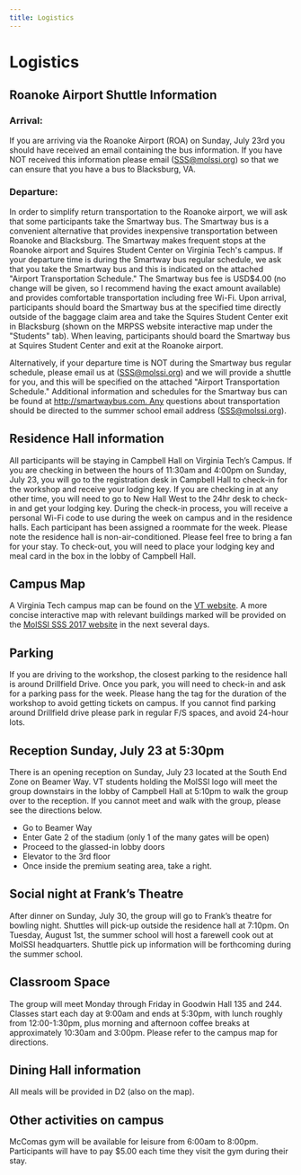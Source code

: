 ```yaml
---
title: Logistics
---
```


# Logistics

## Roanoke Airport Shuttle Information 
### Arrival:
If you are arriving via the Roanoke Airport (ROA) on Sunday, July 23rd you
should have received an email containing the bus information. If you have NOT
received this information please email (SSS@molssi.org) so that we can ensure
that you have a bus to Blacksburg, VA.

### Departure:
In order to simplify return transportation to the Roanoke airport, we will ask
that some participants take the Smartway bus. The Smartway bus is a convenient
alternative that provides inexpensive transportation between Roanoke and
Blacksburg. The Smartway makes frequent stops at the Roanoke airport and
Squires Student Center on Virginia Tech's campus. If your departure time is
during the Smartway bus regular schedule, we ask that you take the Smartway bus
and this is indicated on the attached "Airport Transportation Schedule." The
Smartway bus fee is USD$4.00 (no change will be given, so I recommend having
the exact amount available) and provides comfortable transportation including
free Wi-Fi. Upon arrival, participants should board the Smartway bus at the
specified time directly outside of the baggage claim area and take the Squires
Student Center exit in Blacksburg (shown on the MRPSS website interactive map
under the "Students" tab). When leaving, participants should board the Smartway
bus at Squires Student Center and exit at the Roanoke airport. 

Alternatively, if your departure time is NOT during the Smartway bus regular
schedule, please email us at (SSS@molssi.org) and we will provide a shuttle for
you, and this will be specified on the attached "Airport Transportation
Schedule." Additional information and schedules for the Smartway bus can be
found at http://smartwaybus.com. Any questions about transportation should be
directed to the summer school email address (SSS@molssi.org). 

## Residence Hall information 
All participants will be staying in Campbell Hall on Virginia Tech’s Campus. If
you are checking in between the hours of 11:30am and 4:00pm on Sunday, July 23,
you will go to the registration desk in Campbell Hall to check-in for the
workshop and receive your lodging key. If you are checking in at any other
time, you will need to go to New Hall West to the 24hr desk to check-in and get
your lodging key. During the check-in process, you will receive a personal
Wi-Fi code to use during the week on campus and in the residence halls. Each
participant has been assigned a roommate for the week.  Please note the
residence hall is non-air-conditioned. Please feel free to bring a fan for your
stay. 
To check-out, you will need to place your lodging key and meal card in the box
in the lobby of Campbell Hall.

## Campus Map 
A Virginia Tech campus map can be found on the [VT
website](http://www.maps.vt.edu/PDF/campus-map-highres.pdf). A more concise
interactive map with relevant buildings marked will be provided on the [MolSSI
SSS 2017
website](http://molssi.org/2017/05/07/molssi-software-summer-school-2017/) in
the next several days.

## Parking
If you are driving to the workshop, the closest parking to the residence hall
is around Drillfield Drive. Once you park, you will need to check-in and ask
for a parking pass for the week. Please hang the tag for the duration of the
workshop to avoid getting tickets on campus. If you cannot find parking around
Drillfield drive please park in regular F/S spaces, and avoid 24-hour lots. 

## Reception Sunday, July 23 at 5:30pm 
There is an opening reception on Sunday, July 23 located at the South End Zone
on Beamer Way. VT students holding the MolSSI logo will meet the group
downstairs in the lobby of Campbell Hall at 5:10pm to walk the group over to
the reception. If you cannot meet and walk with the group, please see the
directions below. 

 - Go to Beamer Way 
 - Enter Gate 2 of the stadium (only 1 of the many gates will be open)
 - Proceed to the glassed-in lobby doors
 - Elevator to the 3rd floor
 - Once inside the premium seating area, take a right. 

## Social night at Frank’s Theatre
After dinner on Sunday, July 30, the group will go to Frank’s theatre for
bowling night. Shuttles will pick-up outside the residence hall at 7:10pm.
On Tuesday, August 1st, the summer school will host a farewell cook out at
MolSSI headquarters. Shuttle pick up information will be forthcoming during the
summer school.

## Classroom Space
The group will meet Monday through Friday in Goodwin Hall 135 and 244. Classes
start each day at 9:00am and ends at 5:30pm, with lunch roughly from
12:00-1:30pm, plus morning and afternoon coffee breaks at approximately 10:30am
and 3:00pm. Please refer to the campus map for directions. 

## Dining Hall information 
All meals will be provided in D2 (also on the map). 

## Other activities on campus 
McComas gym will be available for leisure from 6:00am to 8:00pm. Participants
will have to pay $5.00 each time they visit the gym during their stay. 
